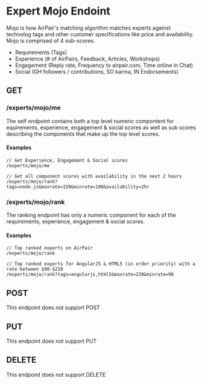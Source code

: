 # Expert Mojo Endoint

Mojo is how AirPair's matching algorithm matches experts against technolog tags 
and other customer specifications like price and availability. Mojo is comprised
of 4 sub-scores.

- Requirements (Tags)
- Experience (# of AirPairs, Feedback, Articles, Workshops)
- Engagement (Reply rate, Frequency to airpair.com, Time online in Chat)
- Social (GH followers / contributions, SO karma, IN Endorsements)

## GET

### /experts/mojo/me

The self endpoint contains both a top level numeric compontent for equirements,
experience, engagement & social scores as well as sub scores describing the
components that make up the top level scores.

#### Examples
```
// Get Experience, Engagement & Social scores
/experts/mojo/me

// Get all component scores with availability in the next 2 hours
/experts/mojo/rank?tags=node.js&maxrate=150&minrate=100&availability=2hr
```

### /experts/mojo/rank

The ranking endpoint has only a numeric component for each of the requirements,
experience, engagement & social scores.

#### Examples
```
// Top ranked experts on AirPair
/experts/mojo/rank

// Top ranked experts for AngularJS & HTML5 (in order priority) with a rate between $90-$220
/experts/mojo/rank?tags=angularjs,html5&maxrate=220&minrate=90
```

## POST

This endpoint does not support POST

## PUT

This endpoint does not support PUT

## DELETE

This endpoint does not support DELETE